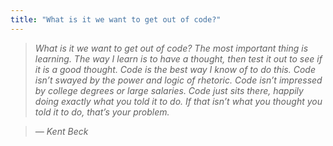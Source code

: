 ```yaml
---
title: "What is it we want to get out of code?"
---
```


>_What is it we want to get out of code? The most important thing is learning.
The way I learn is to have a thought, then test it out to see if it is a good
thought. Code is the best way I know of to do this. Code isn’t swayed by the
power and logic of rhetoric. Code isn’t impressed by college degrees or large
salaries. Code just sits there, happily doing exactly what you told it to do.
If that isn’t what you thought you told it to do, that’s your problem._

>_&mdash; Kent Beck_
